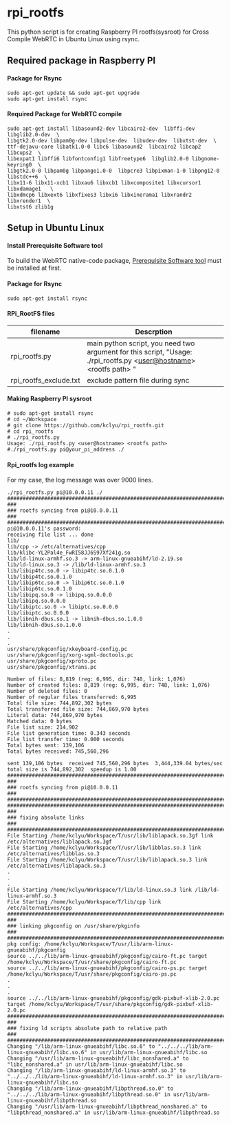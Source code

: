 # rpi_rootfs
This python script is for creating Raspberry PI rootfs(sysroot) for Cross Compile WebRTC in Ubuntu Linux using rsync.

## Required package in Raspberry PI

#### Package for Rsync 
```
sudo apt-get update && sudo apt-get upgrade
sudo apt-get install rsync
```

#### Required Package for WebRTC compile
```
sudo apt-get install libasound2-dev libcairo2-dev  libffi-dev libglib2.0-dev  \
libgtk2.0-dev libpam0g-dev libpulse-dev  libudev-dev  libxtst-dev  \
ttf-dejavu-core libatk1.0-0 libc6 libasound2  libcairo2 libcap2 libcups2  \
libexpat1 libffi6 libfontconfig1 libfreetype6  libglib2.0-0 libgnome-keyring0  \
libgtk2.0-0 libpam0g libpango1.0-0  libpcre3 libpixman-1-0 libpng12-0 libstdc++6  \
libx11-6 libx11-xcb1 libxau6 libxcb1 libxcomposite1 libxcursor1 libxdamage1   \
libxdmcp6 libxext6 libxfixes3 libxi6 libxinerama1 libxrandr2 libxrender1  \
libxtst6 zlib1g 
```

## Setup in Ubuntu Linux
#### Install Prerequisite Software tool
To build the WebRTC native-code package, [Prerequisite Software tool](https://webrtc.org/native-code/development/prerequisite-sw/)  must be installed at first.


#### Package for Rsync 
```
sudo apt-get install rsync
```
#### RPi_RootFS files
filename|Descrption
|----------------|---------------|
|rpi_rootfs.py |main python script, you need two argument for this script,  "Usage: ./rpi_rootfs.py <<user@hostname>> \<rootfs path> " |
|rpi_rootfs_exclude.txt| exclude pattern file during sync|

#### Making Raspberry PI sysroot
```
# sudo apt-get install rsync
# cd ~/Workspace
# git clone https://github.com/kclyu/rpi_rootfs.git
# cd rpi_rootfs
# ./rpi_rootfs.py 
Usage: ./rpi_rootfs.py <user@hostname> <rootfs path>
#./rpi_rootfs.py pi@your_pi_address ./
```


#### Rpi_rootfs log example 
For my case, the log message was over 9000 lines.

```
./rpi_rootfs.py pi@10.0.0.11 ./
################################################################################
###
### rootfs syncing from pi@10.0.0.11
###
################################################################################
pi@10.0.0.11's password: 
receiving file list ... done 
lib/
lib/cpp -> /etc/alternatives/cpp
lib/klibc-YL2Pal4e_FwRI58JJ6S97Xf241g.so
lib/ld-linux-armhf.so.3 -> arm-linux-gnueabihf/ld-2.19.so
lib/ld-linux.so.3 -> /lib/ld-linux-armhf.so.3
lib/libip4tc.so.0 -> libip4tc.so.0.1.0
lib/libip4tc.so.0.1.0
lib/libip6tc.so.0 -> libip6tc.so.0.1.0
lib/libip6tc.so.0.1.0
lib/libipq.so.0 -> libipq.so.0.0.0
lib/libipq.so.0.0.0
lib/libiptc.so.0 -> libiptc.so.0.0.0
lib/libiptc.so.0.0.0
lib/libnih-dbus.so.1 -> libnih-dbus.so.1.0.0
lib/libnih-dbus.so.1.0.0
.
.
.
usr/share/pkgconfig/xkeyboard-config.pc
usr/share/pkgconfig/xorg-sgml-doctools.pc
usr/share/pkgconfig/xproto.pc
usr/share/pkgconfig/xtrans.pc

Number of files: 8,819 (reg: 6,995, dir: 748, link: 1,076)
Number of created files: 8,819 (reg: 6,995, dir: 748, link: 1,076)
Number of deleted files: 0
Number of regular files transferred: 6,995
Total file size: 744,892,302 bytes
Total transferred file size: 744,869,970 bytes
Literal data: 744,869,970 bytes
Matched data: 0 bytes
File list size: 214,902
File list generation time: 0.343 seconds
File list transfer time: 0.000 seconds
Total bytes sent: 139,106
Total bytes received: 745,560,296

sent 139,106 bytes  received 745,560,296 bytes  3,444,339.04 bytes/sec
total size is 744,892,302  speedup is 1.00
################################################################################
###
### rootfs syncing from pi@10.0.0.11
###
################################################################################
################################################################################
###
### fixing absolute links
###
################################################################################
File Starting /home/kclyu/Workspace/T/usr/lib/liblapack.so.3gf link /etc/alternatives/liblapack.so.3gf
File Starting /home/kclyu/Workspace/T/usr/lib/libblas.so.3 link /etc/alternatives/libblas.so.3
File Starting /home/kclyu/Workspace/T/usr/lib/liblapack.so.3 link /etc/alternatives/liblapack.so.3
.
.
.
File Starting /home/kclyu/Workspace/T/lib/ld-linux.so.3 link /lib/ld-linux-armhf.so.3
File Starting /home/kclyu/Workspace/T/lib/cpp link /etc/alternatives/cpp
################################################################################
###
### linking pkgconfig on /usr/share/pkginfo
###
################################################################################
pkg config: /home/kclyu/Workspace/T/usr/lib/arm-linux-gnueabihf/pkgconfig
source ../../lib/arm-linux-gnueabihf/pkgconfig/cairo-ft.pc target /home/kclyu/Workspace/T/usr/share/pkgconfig/cairo-ft.pc
source ../../lib/arm-linux-gnueabihf/pkgconfig/cairo-ps.pc target /home/kclyu/Workspace/T/usr/share/pkgconfig/cairo-ps.pc
.
.
.
source ../../lib/arm-linux-gnueabihf/pkgconfig/gdk-pixbuf-xlib-2.0.pc target /home/kclyu/Workspace/T/usr/share/pkgconfig/gdk-pixbuf-xlib-2.0.pc
################################################################################
###
### fixing ld scripts absolute path to relative path
###
################################################################################
Changing "/lib/arm-linux-gnueabihf/libc.so.6" to "../../../lib/arm-linux-gnueabihf/libc.so.6" in usr/lib/arm-linux-gnueabihf/libc.so
Changing "/usr/lib/arm-linux-gnueabihf/libc_nonshared.a" to "libc_nonshared.a" in usr/lib/arm-linux-gnueabihf/libc.so
Changing "/lib/arm-linux-gnueabihf/ld-linux-armhf.so.3" to "../../../lib/arm-linux-gnueabihf/ld-linux-armhf.so.3" in usr/lib/arm-linux-gnueabihf/libc.so
Changing "/lib/arm-linux-gnueabihf/libpthread.so.0" to "../../../lib/arm-linux-gnueabihf/libpthread.so.0" in usr/lib/arm-linux-gnueabihf/libpthread.so
Changing "/usr/lib/arm-linux-gnueabihf/libpthread_nonshared.a" to "libpthread_nonshared.a" in usr/lib/arm-linux-gnueabihf/libpthread.so


```
